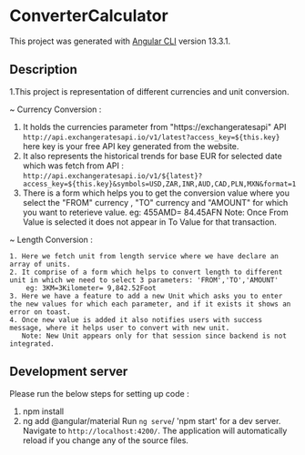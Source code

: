 # ConverterCalculator

This project was generated with [Angular CLI](https://github.com/angular/angular-cli) version 13.3.1.

## Description
1.This project is representation of different currencies and unit conversion.


~ Currency Conversion :
   1. It holds the currencies parameter from "https://exchangeratesapi" API `http://api.exchangeratesapi.io/v1/latest?access_key=${this.key}` here key is your free API         key generated from the website.
   2. It also represents the historical trends for base EUR for selected date which was fetch from API : 
      `http://api.exchangeratesapi.io/v1/${latest}?access_key=${this.key}&symbols=USD,ZAR,INR,AUD,CAD,PLN,MXN&format=1` 
   3. There is a form which helps you to get the conversion value where you select the "FROM" currency , "TO" currency and "AMOUNT" for which you want to reterieve             value.
      eg: 455AMD= 84.45AFN 
      Note: Once From Value is selected it does not appear in To Value for that transaction.
      
~ Length Conversion :

  	1. Here we fetch unit from length service where we have declare an array of units.
    2. It comprise of a form which helps to convert length to different unit in which we need to select 3 parameters: 'FROM','TO','AMOUNT'
        eg: 3KM=3Kilometer= 9,842.52Foot
    3. Here we have a feature to add a new Unit which asks you to enter the new values for which each parameter, and if it exists it shows an error on toast.
    4. Once new value is added it also notifies users with success message, where it helps user to convert with new unit.
       Note: New Unit appears only for that session since backend is not integrated.
      

## Development server
Please run the below steps for setting up code :
  1. npm install
  2. ng add @angular/material
Run `ng serve`/ 'npm start' for a dev server. Navigate to `http://localhost:4200/`. The application will automatically reload if you change any of the source files.



